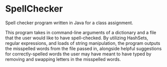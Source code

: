 # SpellChecker
Spell checker program written in Java for a class assignment.

This program takes in command-line arguments of a dictionary and a file that the user would like to have spell-checked.  By utilizing HashSets, regular expressions, and loads of string manipulation, the program outputs the misspelled words from the file passed in, alongside helpful suggestions for correctly-spelled words the user may have meant to have typed by removing and swapping letters in the misspelled words.
